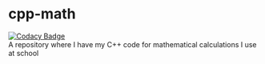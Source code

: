# cpp-math
[![Codacy Badge](https://app.codacy.com/project/badge/Grade/37320f29859a4f11b735a33b2461a912)](https://www.codacy.com/gh/IlluminatiFish/cpp-math/dashboard?utm_source=github.com&amp;utm_medium=referral&amp;utm_content=IlluminatiFish/cpp-math&amp;utm_campaign=Badge_Grade)
<br>
A repository where I have my C++ code for mathematical calculations I use at school
